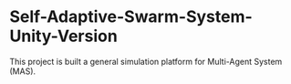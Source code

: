 # Self-Adaptive-Swarm-System-Unity-Version
This project is built a general simulation platform for Multi-Agent System (MAS).
